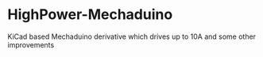 # HighPower-Mechaduino
KiCad based Mechaduino derivative which drives up to 10A and some other improvements
